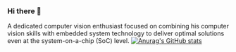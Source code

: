 ### Hi there 👋
A dedicated computer vision enthusiast focused on combining his computer vision skills with embedded system technology to deliver optimal solutions even at the system-on-a-chip (SoC) level.
[![Anurag's GitHub stats](https://github-readme-stats.vercel.app/api?username=fasih0001)](https://github.com/anuraghazra/github-readme-stats)
